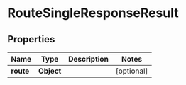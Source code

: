 # RouteSingleResponseResult

## Properties
Name | Type | Description | Notes
------------ | ------------- | ------------- | -------------
**route** | **Object** |  |  [optional]
